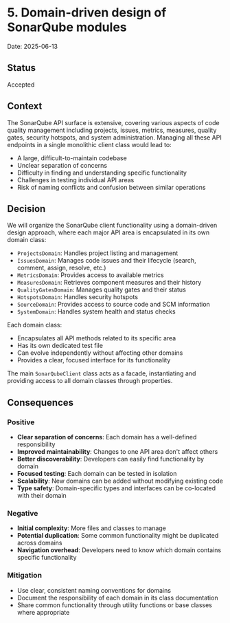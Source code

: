 # 5. Domain-driven design of SonarQube modules

Date: 2025-06-13

## Status

Accepted

## Context

The SonarQube API surface is extensive, covering various aspects of code quality management including projects, issues, metrics, measures, quality gates, security hotspots, and system administration. Managing all these API endpoints in a single monolithic client class would lead to:

- A large, difficult-to-maintain codebase
- Unclear separation of concerns
- Difficulty in finding and understanding specific functionality
- Challenges in testing individual API areas
- Risk of naming conflicts and confusion between similar operations

## Decision

We will organize the SonarQube client functionality using a domain-driven design approach, where each major API area is encapsulated in its own domain class:

- `ProjectsDomain`: Handles project listing and management
- `IssuesDomain`: Manages code issues and their lifecycle (search, comment, assign, resolve, etc.)
- `MetricsDomain`: Provides access to available metrics
- `MeasuresDomain`: Retrieves component measures and their history
- `QualityGatesDomain`: Manages quality gates and their status
- `HotspotsDomain`: Handles security hotspots
- `SourceDomain`: Provides access to source code and SCM information
- `SystemDomain`: Handles system health and status checks

Each domain class:
- Encapsulates all API methods related to its specific area
- Has its own dedicated test file
- Can evolve independently without affecting other domains
- Provides a clear, focused interface for its functionality

The main `SonarQubeClient` class acts as a facade, instantiating and providing access to all domain classes through properties.

## Consequences

### Positive

- **Clear separation of concerns**: Each domain has a well-defined responsibility
- **Improved maintainability**: Changes to one API area don't affect others
- **Better discoverability**: Developers can easily find functionality by domain
- **Focused testing**: Each domain can be tested in isolation
- **Scalability**: New domains can be added without modifying existing code
- **Type safety**: Domain-specific types and interfaces can be co-located with their domain

### Negative

- **Initial complexity**: More files and classes to manage
- **Potential duplication**: Some common functionality might be duplicated across domains
- **Navigation overhead**: Developers need to know which domain contains specific functionality

### Mitigation

- Use clear, consistent naming conventions for domains
- Document the responsibility of each domain in its class documentation
- Share common functionality through utility functions or base classes where appropriate
